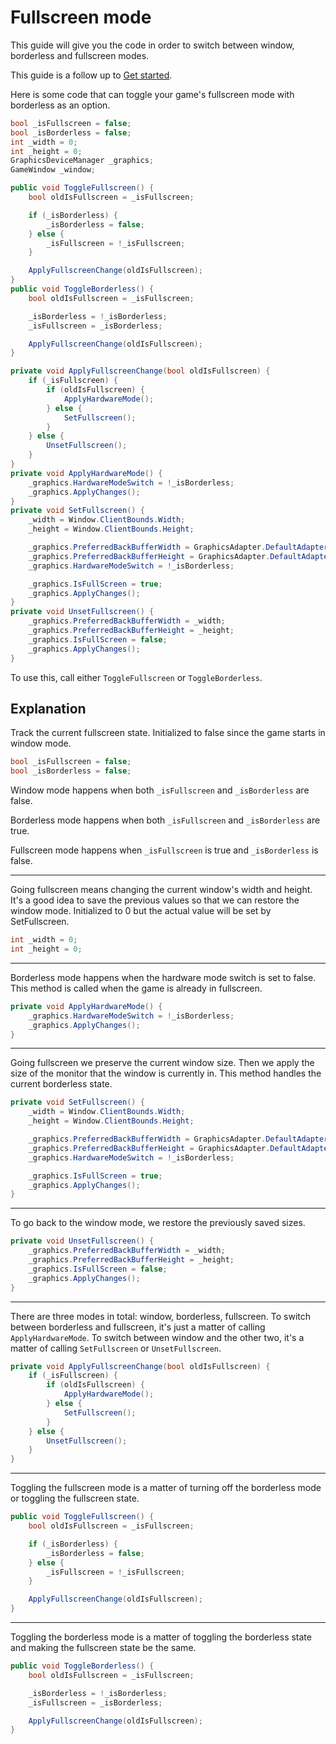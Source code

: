 # Fullscreen mode

This guide will give you the code in order to switch between window, borderless and fullscreen modes.

This guide is a follow up to [Get started](./get-started.md).

Here is some code that can toggle your game's fullscreen mode with borderless as an option.

```csharp
bool _isFullscreen = false;
bool _isBorderless = false;
int _width = 0;
int _height = 0;
GraphicsDeviceManager _graphics;
GameWindow _window;

public void ToggleFullscreen() {
    bool oldIsFullscreen = _isFullscreen;

    if (_isBorderless) {
        _isBorderless = false;
    } else {
        _isFullscreen = !_isFullscreen;
    }

    ApplyFullscreenChange(oldIsFullscreen);
}
public void ToggleBorderless() {
    bool oldIsFullscreen = _isFullscreen;

    _isBorderless = !_isBorderless;
    _isFullscreen = _isBorderless;

    ApplyFullscreenChange(oldIsFullscreen);
}

private void ApplyFullscreenChange(bool oldIsFullscreen) {
    if (_isFullscreen) {
        if (oldIsFullscreen) {
            ApplyHardwareMode();
        } else {
            SetFullscreen();
        }
    } else {
        UnsetFullscreen();
    }
}
private void ApplyHardwareMode() {
    _graphics.HardwareModeSwitch = !_isBorderless;
    _graphics.ApplyChanges();
}
private void SetFullscreen() {
    _width = Window.ClientBounds.Width;
    _height = Window.ClientBounds.Height;

    _graphics.PreferredBackBufferWidth = GraphicsAdapter.DefaultAdapter.CurrentDisplayMode.Width;
    _graphics.PreferredBackBufferHeight = GraphicsAdapter.DefaultAdapter.CurrentDisplayMode.Height;
    _graphics.HardwareModeSwitch = !_isBorderless;

    _graphics.IsFullScreen = true;
    _graphics.ApplyChanges();
}
private void UnsetFullscreen() {
    _graphics.PreferredBackBufferWidth = _width;
    _graphics.PreferredBackBufferHeight = _height;
    _graphics.IsFullScreen = false;
    _graphics.ApplyChanges();
}
```

To use this, call either `ToggleFullscreen` or `ToggleBorderless`.

## Explanation

Track the current fullscreen state. Initialized to false since the game starts in window mode.

```csharp
bool _isFullscreen = false;
bool _isBorderless = false;
```

Window mode happens when both `_isFullscreen` and `_isBorderless` are false.

Borderless mode happens when both `_isFullscreen` and `_isBorderless` are true.

Fullscreen mode happens when `_isFullscreen` is true and `_isBorderless` is false.

---

Going fullscreen means changing the current window's width and height. It's a good idea to save the previous values so that we can restore the window mode. Initialized to 0 but the actual value will be set by SetFullscreen.

```csharp
int _width = 0;
int _height = 0;
```

---

Borderless mode happens when the hardware mode switch is set to false. This method is called when the game is already in fullscreen.

```csharp
private void ApplyHardwareMode() {
    _graphics.HardwareModeSwitch = !_isBorderless;
    _graphics.ApplyChanges();
}
```

---

Going fullscreen we preserve the current window size. Then we apply the size of the monitor that the window is currently in. This method handles the current borderless state.

```csharp
private void SetFullscreen() {
    _width = Window.ClientBounds.Width;
    _height = Window.ClientBounds.Height;

    _graphics.PreferredBackBufferWidth = GraphicsAdapter.DefaultAdapter.CurrentDisplayMode.Width;
    _graphics.PreferredBackBufferHeight = GraphicsAdapter.DefaultAdapter.CurrentDisplayMode.Height;
    _graphics.HardwareModeSwitch = !_isBorderless;

    _graphics.IsFullScreen = true;
    _graphics.ApplyChanges();
}
```

---

To go back to the window mode, we restore the previously saved sizes.

```csharp
private void UnsetFullscreen() {
    _graphics.PreferredBackBufferWidth = _width;
    _graphics.PreferredBackBufferHeight = _height;
    _graphics.IsFullScreen = false;
    _graphics.ApplyChanges();
}
```

---

There are three modes in total: window, borderless, fullscreen. To switch between borderless and fullscreen, it's just a matter of calling `ApplyHardwareMode`. To switch between window and the other two, it's a matter of calling `SetFullscreen` or `UnsetFullscreen`.

```csharp
private void ApplyFullscreenChange(bool oldIsFullscreen) {
    if (_isFullscreen) {
        if (oldIsFullscreen) {
            ApplyHardwareMode();
        } else {
            SetFullscreen();
        }
    } else {
        UnsetFullscreen();
    }
}
```

---

Toggling the fullscreen mode is a matter of turning off the borderless mode or toggling the fullscreen state.

```csharp
public void ToggleFullscreen() {
    bool oldIsFullscreen = _isFullscreen;

    if (_isBorderless) {
        _isBorderless = false;
    } else {
        _isFullscreen = !_isFullscreen;
    }

    ApplyFullscreenChange(oldIsFullscreen);
}
```

---

Toggling the borderless mode is a matter of toggling the borderless state and making the fullscreen state be the same.

```csharp
public void ToggleBorderless() {
    bool oldIsFullscreen = _isFullscreen;

    _isBorderless = !_isBorderless;
    _isFullscreen = _isBorderless;

    ApplyFullscreenChange(oldIsFullscreen);
}
```
